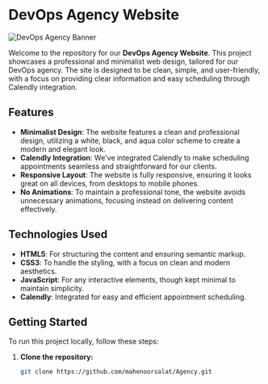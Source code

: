 # DevOps Agency Website

![DevOps Agency Banner](https://images.pexels.com/photos/1170412/pexels-photo-1170412.jpeg?auto=compress&cs=tinysrgb&w=600)

Welcome to the repository for our **DevOps Agency Website**. This project showcases a professional and minimalist web design, tailored for our DevOps agency. The site is designed to be clean, simple, and user-friendly, with a focus on providing clear information and easy scheduling through Calendly integration.

## Features

- **Minimalist Design**: The website features a clean and professional design, utilizing a white, black, and aqua color scheme to create a modern and elegant look.
- **Calendly Integration**: We've integrated Calendly to make scheduling appointments seamless and straightforward for our clients.
- **Responsive Layout**: The website is fully responsive, ensuring it looks great on all devices, from desktops to mobile phones.
- **No Animations**: To maintain a professional tone, the website avoids unnecessary animations, focusing instead on delivering content effectively.

## Technologies Used

- **HTML5**: For structuring the content and ensuring semantic markup.
- **CSS3**: To handle the styling, with a focus on clean and modern aesthetics.
- **JavaScript**: For any interactive elements, though kept minimal to maintain simplicity.
- **Calendly**: Integrated for easy and efficient appointment scheduling.

## Getting Started

To run this project locally, follow these steps:

1. **Clone the repository:**
   ```bash
   git clone https://github.com/mahenoorsalat/Agency.git
